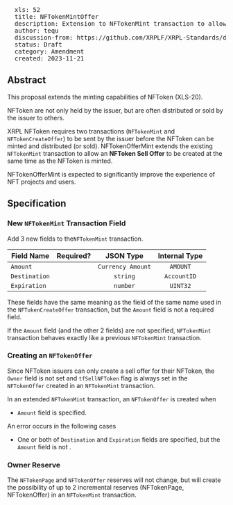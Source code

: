 <pre>
  xls: 52
  title: NFTokenMintOffer
  description: Extension to NFTokenMint transaction to allow NFToken Sell Offer creation at the same time as minting
  author: tequ
  discussion-from: https://github.com/XRPLF/XRPL-Standards/discussions/147
  status: Draft
  category: Amendment
  created: 2023-11-21
</pre>

## Abstract

This proposal extends the minting capabilities of NFToken (XLS-20).

NFToken are not only held by the issuer, but are often distributed or sold by the issuer to others.

XRPL NFToken requires two transactions (`NFTokenMint` and `NFTokenCreateOffer`) to be sent by the issuer before the NFToken can be minted and distributed (or sold).
NFTokenOfferMint extends the existing `NFTokenMint` transaction to allow an **NFToken Sell Offer** to be created at the same time as the NFToken is minted.

NFTokenOfferMint is expected to significantly improve the experience of NFT projects and users.

## Specification

### New `NFTokenMint` Transaction Field

Add 3 new fields to the`NFTokenMint` transaction.

| Field Name    | Required? | JSON Type            | Internal Type |
|-------------- |:---------:|:-------------------: |:-------------:|
| `Amount`      |           | `Currency Amount`    | `AMOUNT`      |
| `Destination` |           | `string`             | `AccountID`   |
| `Expiration`  |           | `number`             | `UINT32`      |

These fields have the same meaning as the field of the same name used in the `NFTokenCreateOffer` transaction, but the `Amount` field is not a required field.

If the `Amount` field (and the other 2 fields) are not specified, `NFTokenMint` transaction behaves exactly like a previous `NFTokenMint` transaction.

### Creating an `NFTokenOffer`

Since NFToken issuers can only create a sell offer for their NFToken, the `Owner` field is not set and `tfSellNFToken` flag is always set in the `NFTokenOffer` created in an `NFTokenMint` transaction.

In an extended `NFTokenMint` transaction, an `NFTokenOffer` is created when

- `Amount` field is specified.

An error occurs in the following cases

- One or both of `Destination` and `Expiration` fields are specified, but the `Amount` field is not .

### Owner Reserve

The `NFTokenPage` and `NFTokenOffer` reserves will not change, but will create the possibility of up to 2 incremental reserves (NFTokenPage, NFTokenOffer) in an `NFTokenMint` transaction.

